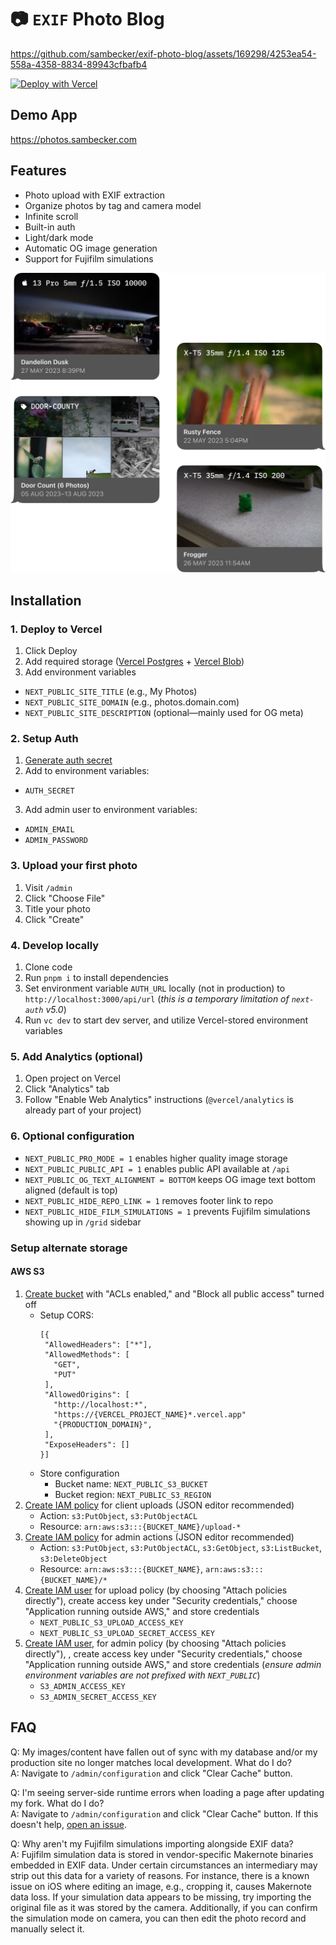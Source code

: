 # 📷 `EXIF` Photo Blog

https://github.com/sambecker/exif-photo-blog/assets/169298/4253ea54-558a-4358-8834-89943cfbafb4

[![Deploy with Vercel](https://vercel.com/button)](https://vercel.com/new/clone?demo-title=Photo+Blog&demo-description=Store+photos+with+original+camera+data&demo-url=https%3A%2F%2Fphotos.sambecker.com&demo-image=https%3A%2F%2Fphotos.sambecker.com%2Ftemplate-image-tight&project-name=Photo+Blog&repository-name=exif-photo-blog&repository-url=https%3A%2F%2Fgithub.com%2Fsambecker%2Fexif-photo-blog&from=templates&skippable-integrations=1&teamCreateStatus=hidden&stores=%5B%7B%22type%22%3A%22postgres%22%7D%2C%7B%22type%22%3A%22blob%22%7D%5D)

Demo App
-
https://photos.sambecker.com

Features
-
- Photo upload with EXIF extraction
- Organize photos by tag and camera model
- Infinite scroll
- Built-in auth
- Light/dark mode
- Automatic OG image generation
- Support for Fujifilm simulations

<img src="/readme/og-image-share.png" alt="OG Image Preview" width=600 />

Installation
-
### 1. Deploy to Vercel

1. Click Deploy
2. Add required storage ([Vercel Postgres](https://vercel.com/docs/storage/vercel-postgres) + [Vercel Blob](https://vercel.com/docs/storage/vercel-blob))
3. Add environment variables
- `NEXT_PUBLIC_SITE_TITLE` (e.g., My Photos)
- `NEXT_PUBLIC_SITE_DOMAIN` (e.g., photos.domain.com)
- `NEXT_PUBLIC_SITE_DESCRIPTION` (optional—mainly used for OG meta)

### 2. Setup Auth

1. [Generate auth secret](https://generate-secret.vercel.app/32)
2. Add to environment variables:
- `AUTH_SECRET`
3. Add admin user to environment variables:
- `ADMIN_EMAIL`
- `ADMIN_PASSWORD`


### 3. Upload your first photo
1. Visit `/admin`
2. Click "Choose File"
3. Title your photo
4. Click "Create"

### 4. Develop locally

1. Clone code
2. Run `pnpm i` to install dependencies
3. Set environment variable `AUTH_URL` locally (not in production) to `http://localhost:3000/api/url` (_this is a temporary limitation of `next-auth` v5.0_)
4. Run `vc dev` to start dev server, and utilize Vercel-stored environment variables

### 5. Add Analytics (optional)

1. Open project on Vercel
2. Click "Analytics" tab
3. Follow "Enable Web Analytics" instructions (`@vercel/analytics` is already part of your project)

### 6. Optional configuration

- `NEXT_PUBLIC_PRO_MODE = 1` enables higher quality image storage
- `NEXT_PUBLIC_PUBLIC_API = 1` enables public API available at `/api`
- `NEXT_PUBLIC_OG_TEXT_ALIGNMENT = BOTTOM` keeps OG image text bottom aligned (default is top)
- `NEXT_PUBLIC_HIDE_REPO_LINK = 1` removes footer link to repo
- `NEXT_PUBLIC_HIDE_FILM_SIMULATIONS = 1` prevents Fujifilm simulations showing up in `/grid` sidebar

### Setup alternate storage

#### AWS S3

1. [Create bucket](https://s3.console.aws.amazon.com/s3) with "ACLs enabled," and "Block all public access" turned off
   - Setup CORS:
     ```
     [{
      "AllowedHeaders": ["*"],
      "AllowedMethods": [
        "GET",
        "PUT"
      ],
      "AllowedOrigins": [
        "http://localhost:*",
        "https://{VERCEL_PROJECT_NAME}*.vercel.app"
        "{PRODUCTION_DOMAIN}",
      ],
      "ExposeHeaders": []
     }]
     ```
   - Store configuration 
     - Bucket name: `NEXT_PUBLIC_S3_BUCKET`
     - Bucket region: `NEXT_PUBLIC_S3_REGION`
2. [Create IAM policy](https://console.aws.amazon.com/iam/home#/policies) for client uploads (JSON editor recommended)
   - Action: `s3:PutObject`, `s3:PutObjectACL`
   - Resource: `arn:aws:s3:::{BUCKET_NAME}/upload-*`
3. [Create IAM policy](https://console.aws.amazon.com/iam/home#/policies) for admin actions (JSON editor recommended)
   - Action: `s3:PutObject`, `s3:PutObjectACL`, `s3:GetObject`, `s3:ListBucket`, `s3:DeleteObject`
   - Resource: `arn:aws:s3:::{BUCKET_NAME}`, `arn:aws:s3:::{BUCKET_NAME}/*`
4. [Create IAM user](https://console.aws.amazon.com/iam/home#/users) for upload policy (by choosing "Attach policies directly"), create access key under "Security credentials," choose "Application running outside AWS," and store credentials
   - `NEXT_PUBLIC_S3_UPLOAD_ACCESS_KEY`
   - `NEXT_PUBLIC_S3_UPLOAD_SECRET_ACCESS_KEY`
5. [Create IAM user](https://console.aws.amazon.com/iam/home#/users), for admin policy (by choosing "Attach policies directly"), , create access key under "Security credentials," choose "Application running outside AWS," and store credentials (_ensure admin environment variables are not prefixed with `NEXT_PUBLIC`_)
   - `S3_ADMIN_ACCESS_KEY`
   - `S3_ADMIN_SECRET_ACCESS_KEY`

FAQ
-
Q: My images/content have fallen out of sync with my database and/or my production site no longer matches local development. What do I do?<br />
A: Navigate to `/admin/configuration` and click "Clear Cache" button.

Q: I'm seeing server-side runtime errors when loading a page after updating my fork. What do I do?<br />
A: Navigate to `/admin/configuration` and click "Clear Cache" button. If this doesn't help, [open an issue](https://github.com/sambecker/exif-photo-blog/issues/new).

Q: Why aren't my Fujifilm simulations importing alongside EXIF data?<br />
A: Fujifilm simulation data is stored in vendor-specific Makernote binaries embedded in EXIF data. Under certain circumstances an intermediary may strip out this data for a variety of reasons. For instance, there is a known issue on iOS where editing an image, e.g., cropping it, causes Makernote data loss. If your simulation data appears to be missing, try importing the original file as it was stored by the camera. Additionally, if you can confirm the simulation mode on camera, you can then edit the photo record and manually select it.
